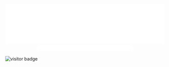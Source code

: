 
<div align="center">
    <img src="https://github.com/brandonswansfeger/brandonswansfeger/blob/main/banner_twocolors.svg" alt="css-in-readme">
</div>


<div align="right" style="margin-right:200px">
    <img src="https://github.com/brandonswansfeger/brandonswansfeger/blob/main/banner_typewriter.svg" width="800px" style="margin-left:100px" alt="css-in-readme">
</div>



![visitor badge](https://visitor-badge.glitch.me/badge?page_id=brandonswansfeger.visitor-badge)
<!--
**brandonswansfeger/brandonswansfeger** is a ✨ _special_ ✨ repository because its `README.md` (this file) appears on your GitHub profile.
![visitors](https://visitor-badge.glitch.me/badge?page_id=brandonswansfeger.brandonswansfeger)
Here are some ideas to get you started:

- 🔭 I’m currently working on ...
- 🌱 I’m currently learning ...
- 👯 I’m looking to collaborate on ...
- 🤔 I’m looking for help with ...
- 💬 Ask me about ...
- 📫 How to reach me: ...
- 😄 Pronouns: ...
- ⚡ Fun fact: ...
-->

